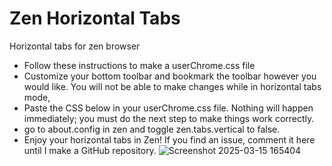 # Zen Horizontal Tabs
Horizontal tabs for zen browser

* Follow these instructions to make a userChrome.css file
* Customize your bottom toolbar and bookmark the toolbar however you would like. You will not be able to make changes while in horizontal tabs mode,
* Paste the CSS below in your userChrome.css file. Nothing will happen immediately; you must do the next step to make things work correctly.
* go to about.config in zen and toggle zen.tabs.vertical to false.
* Enjoy your horizontal tabs in Zen! If you find an issue, comment it here until I make a GitHub repository.
![Screenshot 2025-03-15 165404](https://github.com/user-attachments/assets/09bf9fb6-b2e4-481b-8022-4425884423c0)
